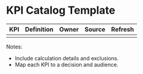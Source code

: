 # KPI Catalog Template

| KPI | Definition | Owner | Source | Refresh |
|---|---|---|---|---|
|     |            |       |        |        |

Notes:
- Include calculation details and exclusions.
- Map each KPI to a decision and audience.
